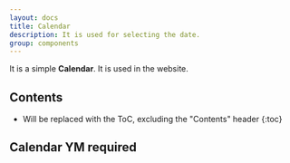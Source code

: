 ```yaml
---
layout: docs
title: Calendar
description: It is used for selecting the date.
group: components
---
```


It is a simple **Calendar**. It is used in the website.

## Contents

* Will be replaced with the ToC, excluding the "Contents" header
{:toc}

## Calendar YM required

 